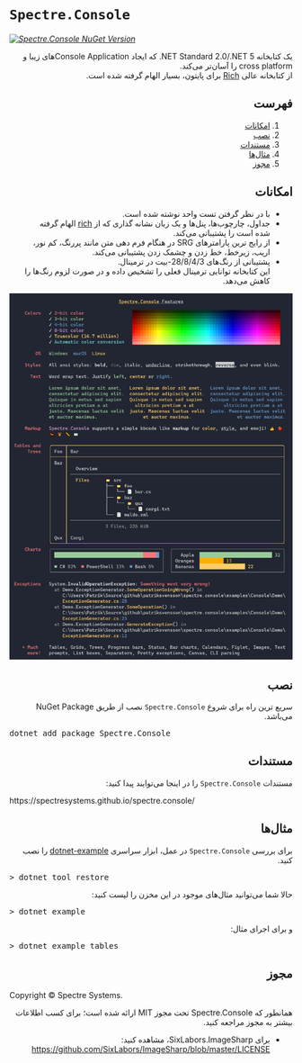 # `Spectre.Console`

_[![Spectre.Console NuGet Version](https://img.shields.io/nuget/v/spectre.console.svg?style=flat&label=NuGet%3A%20Spectre.Console)](https://www.nuget.org/packages/spectre.console)_

<div dir="rtl">

یک کتابخانه NET Standard 2.0/.NET 5. که ایجاد Console Applicationهای زیبا و cross platform را آسان‌تر می‌کند.  
از کتابخانه عالی [Rich](https://github.com/willmcgugan/rich)  برای پایتون، بسیار الهام گرفته شده است.

## فهرست

1. [امکانات](#features)
2. [نصب](#installing)
3. [مستندات](#documentation)
4. [مثال‌ها](#examples)
5. [مجوز](#license)

<h2 id="features">امکانات</h2>

* با در نظر گرفتن تست واحد نوشته شده است.
* جداول، چارچوب‌ها، پنل‌ها و یک زبان نشانه گذاری که از [rich](https://github.com/willmcgugan/rich) الهام گرفته شده است را پشتیبانی می‌کند.
* از رایج ترین پارامترهای SRG در هنگام فرم دهی متن مانند پررنگ، کم نور، اریب، زیرخط، خط زدن و چشمک زدن پشتیبانی می‌کند.
* پشتیبانی از رنگ‌های 28/8/4/3-بیت در ترمینال.  
  این کتابخانه توانایی ترمینال فعلی را تشخیص داده و در صورت لزوم رنگ‌ها را کاهش می‌دهد.


![Example](docs/input/assets/images/example.png)

<h2 id="installing">نصب</h2>

سریع ترین راه برای شروع `Spectre.Console` نصب از طریق NuGet Package می‌باشد.

<pre dir="ltr">
dotnet add package Spectre.Console
</pre>

<h2 id="documentation">مستندات</h2>

مستندات `Spectre.Console` را در اینجا می‌توایند پیدا کنید:

<div dir="ltr">
https://spectresystems.github.io/spectre.console/
</div>

<h2 id="examples">مثال‌ها</h2>

برای بررسی `Spectre.Console` در عمل، ابزار سراسری
[dotnet-example](https://github.com/patriksvensson/dotnet-example)
را نصب کنید.

<pre dir="ltr">
> dotnet tool restore
</pre>

حالا شما می‌توانید مثال‌های موجود در این مخزن را لیست کنید:

<pre dir="ltr">
> dotnet example
</pre>

و برای اجرای مثال:

<pre dir="ltr">
> dotnet example tables
</pre>

<h2 id="license">مجوز</h2>

<div dir="ltr">
Copyright © Spectre Systems.
</div>

همانطور که Spectre.Console تحت مجوز MIT ارائه شده است؛ برای کسب اطلاعات بیشتر به مجوز مراجعه کنید.

* برای SixLabors.ImageSharp، مشاهده کنید: https://github.com/SixLabors/ImageSharp/blob/master/LICENSE

</div>
